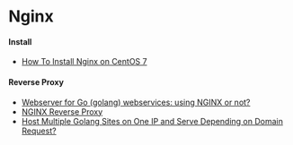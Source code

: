 # Nginx

#### Install
* [How To Install Nginx on CentOS 7](https://www.digitalocean.com/community/tutorials/how-to-install-nginx-on-centos-7)

#### Reverse Proxy
* [Webserver for Go (golang) webservices: using NGINX or not?](https://stackoverflow.com/questions/17776584/webserver-for-go-golang-webservices-using-nginx-or-not)
* [NGINX Reverse Proxy](https://www.nginx.com/resources/admin-guide/reverse-proxy/)
* [Host Multiple Golang Sites on One IP and Serve Depending on Domain Request?](https://stackoverflow.com/questions/39894171/host-multiple-golang-sites-on-one-ip-and-serve-depending-on-domain-request)
